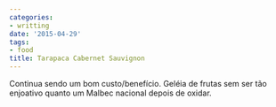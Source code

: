 ```yaml
---
categories:
- writting
date: '2015-04-29'
tags:
- food
title: Tarapaca Cabernet Sauvignon
---
```


Continua sendo um bom custo/benefício. Geléia de frutas sem ser tão enjoativo quanto um Malbec nacional depois de oxidar.